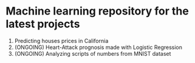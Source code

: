 # Machine learning repository for the latest projects
1) Predicting houses prices in California
2) (ONGOING) Heart-Attack prognosis made with Logistic Regression
3) (ONGOING) Analyzing scripts of numbers from MNIST dataset

